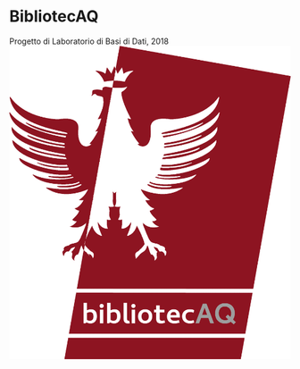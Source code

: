 # BibliotecAQ
Progetto di Laboratorio di Basi di Dati, 2018
<img src="/doc/relazione_finale/img/BibliotecAQ_OpaqueBG.png" alt="logo"/>
